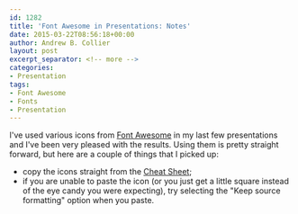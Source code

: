```yaml
---
id: 1282
title: 'Font Awesome in Presentations: Notes'
date: 2015-03-22T08:56:18+00:00
author: Andrew B. Collier
layout: post
excerpt_separator: <!-- more -->
categories:
- Presentation
tags:
- Font Awesome
- Fonts
- Presentation
---
```

I've used various icons from [Font Awesome](http://fortawesome.github.io/Font-Awesome/) in my last few presentations and I've been very pleased with the results. <!-- more --> Using them is pretty straight forward, but here are a couple of things that I picked up:

* copy the icons straight from the [Cheat Sheet](http://fortawesome.github.io/Font-Awesome/cheatsheet/); 
* if you are unable to paste the icon (or you just get a little square instead of the eye candy you were expecting), try selecting the "Keep source formatting" option when you paste.